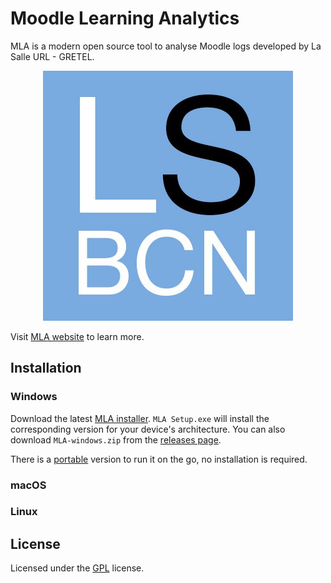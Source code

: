 # Moodle Learning Analytics

MLA is a modern open source tool to analyse Moodle logs developed by La Salle URL - GRETEL.

<p align="center">
  <img src="https://raw.githubusercontent.com/LS-LEDA/MLA/main/public/assets/jsmla_logo.png" alt="MLA Logo"/>
</p>

Visit [MLA website](https://ls-leda.github.io/Moodle-Learning-Analytics/) to learn more.

## Installation

### Windows
Download the latest [MLA installer](https://github.com/LS-LEDA/MLA/releases/latest). `MLA Setup.exe` will install the corresponding version for your device's architecture.
You can also download `MLA-windows.zip` from the [releases page](https://github.com/LS-LEDA/MLA/releases/latest).

There is a [portable](https://github.com/LS-LEDA/MLA/releases/latest) version to run it on the go, no installation is required.

### macOS

### Linux

## License
Licensed under the [GPL](https://github.com/LS-LEDA/MLA/blob/main/LICENSE) license.